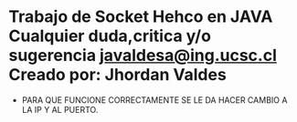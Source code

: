 Trabajo de Socket Hehco en JAVA Cualquier duda,critica y/o sugerencia javaldesa@ing.ucsc.cl 
Creado por: Jhordan Valdes
====

* PARA QUE FUNCIONE CORRECTAMENTE SE LE DA HACER CAMBIO A LA IP Y AL PUERTO.
